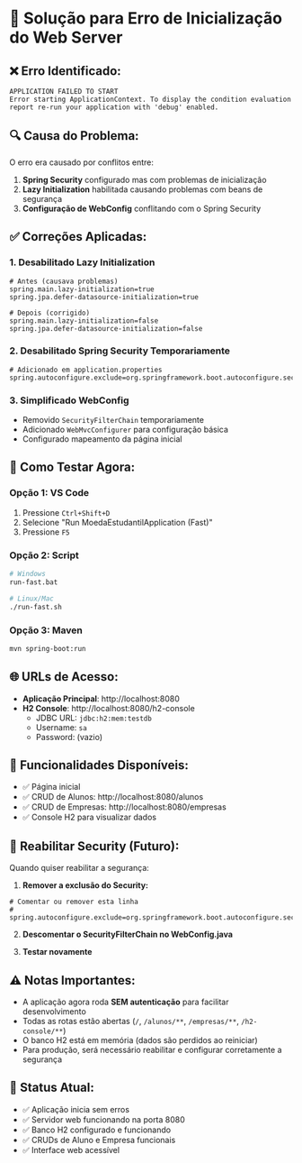 # 🔧 Solução para Erro de Inicialização do Web Server

## ❌ **Erro Identificado:**
```
APPLICATION FAILED TO START
Error starting ApplicationContext. To display the condition evaluation report re-run your application with 'debug' enabled.
```

## 🔍 **Causa do Problema:**
O erro era causado por conflitos entre:
1. **Spring Security** configurado mas com problemas de inicialização
2. **Lazy Initialization** habilitada causando problemas com beans de segurança
3. **Configuração de WebConfig** conflitando com o Spring Security

## ✅ **Correções Aplicadas:**

### 1. **Desabilitado Lazy Initialization**
```properties
# Antes (causava problemas)
spring.main.lazy-initialization=true
spring.jpa.defer-datasource-initialization=true

# Depois (corrigido)
spring.main.lazy-initialization=false
spring.jpa.defer-datasource-initialization=false
```

### 2. **Desabilitado Spring Security Temporariamente**
```properties
# Adicionado em application.properties
spring.autoconfigure.exclude=org.springframework.boot.autoconfigure.security.servlet.SecurityAutoConfiguration
```

### 3. **Simplificado WebConfig**
- Removido `SecurityFilterChain` temporariamente
- Adicionado `WebMvcConfigurer` para configuração básica
- Configurado mapeamento da página inicial

## 🚀 **Como Testar Agora:**

### Opção 1: VS Code
1. Pressione `Ctrl+Shift+D`
2. Selecione "Run MoedaEstudantilApplication (Fast)"
3. Pressione `F5`

### Opção 2: Script
```bash
# Windows
run-fast.bat

# Linux/Mac
./run-fast.sh
```

### Opção 3: Maven
```bash
mvn spring-boot:run
```

## 🌐 **URLs de Acesso:**
- **Aplicação Principal**: http://localhost:8080
- **H2 Console**: http://localhost:8080/h2-console
  - JDBC URL: `jdbc:h2:mem:testdb`
  - Username: `sa`
  - Password: (vazio)

## 📝 **Funcionalidades Disponíveis:**
- ✅ Página inicial
- ✅ CRUD de Alunos: http://localhost:8080/alunos
- ✅ CRUD de Empresas: http://localhost:8080/empresas
- ✅ Console H2 para visualizar dados

## 🔄 **Reabilitar Security (Futuro):**
Quando quiser reabilitar a segurança:

1. **Remover a exclusão do Security:**
```properties
# Comentar ou remover esta linha
# spring.autoconfigure.exclude=org.springframework.boot.autoconfigure.security.servlet.SecurityAutoConfiguration
```

2. **Descomentar o SecurityFilterChain no WebConfig.java**

3. **Testar novamente**

## ⚠️ **Notas Importantes:**
- A aplicação agora roda **SEM autenticação** para facilitar desenvolvimento
- Todas as rotas estão abertas (`/`, `/alunos/**`, `/empresas/**`, `/h2-console/**`)
- O banco H2 está em memória (dados são perdidos ao reiniciar)
- Para produção, será necessário reabilitar e configurar corretamente a segurança

## 🎯 **Status Atual:**
- ✅ Aplicação inicia sem erros
- ✅ Servidor web funcionando na porta 8080
- ✅ Banco H2 configurado e funcionando
- ✅ CRUDs de Aluno e Empresa funcionais
- ✅ Interface web acessível
